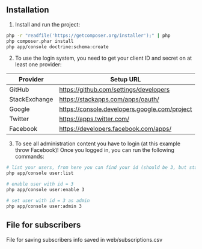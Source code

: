 ## Installation

1) Install and run the project:

```sh
php -r "readfile('https://getcomposer.org/installer');" | php
php composer.phar install
php app/console doctrine:schema:create
```

2) To use the login system, you need to get your client ID and secret on at least one provider:

| Provider       | Setup URL                                     |
| -------------- | --------------------------------------------- |
| GitHub         | https://github.com/settings/developers        |
| StackExchange  | https://stackapps.com/apps/oauth/             |
| Google         | https://console.developers.google.com/project |
| Twitter        | https://apps.twitter.com/                     |
| Facebook       | https://developers.facebook.com/apps/         | 

3) To see all administration content you have to login (at this example throw Facebook)! Once you logged in, you can run the following commands:

```sh
# list your users, from here you can find your id (should be 3, but stay safe).
php app/console user:list

# enable user with id = 3
php app/console user:enable 3

# set user with id = 3 as admin
php app/console user:admin 3
```

## File for subscribers

File for saving subscribers info saved in web/subscriptions.csv





